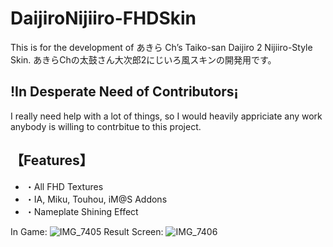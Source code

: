 # DaijiroNijiiro-FHDSkin

This is for the development of あきら Ch’s Taiko-san Daijiro 2 Nijiiro-Style Skin.
あきらChの太鼓さん大次郎2にじいろ風スキンの開発用です。

## !In Desperate Need of Contributors¡
I really need help with a lot of things, so I would heavily appriciate any work anybody is willing to contrbitue to this project.

## 【Features】
- ・All FHD Textures
- ・IA, Miku, Touhou, iM@S Addons
- ・Nameplate Shining Effect

In Game:
![IMG_7405](https://user-images.githubusercontent.com/89967231/131828818-14a8226b-5697-4a32-92c2-a064d3f9b6cc.jpeg)
Result Screen:
![IMG_7406](https://user-images.githubusercontent.com/89967231/131828819-5f3853df-90c2-4103-bb77-03b868e69da4.jpeg)

